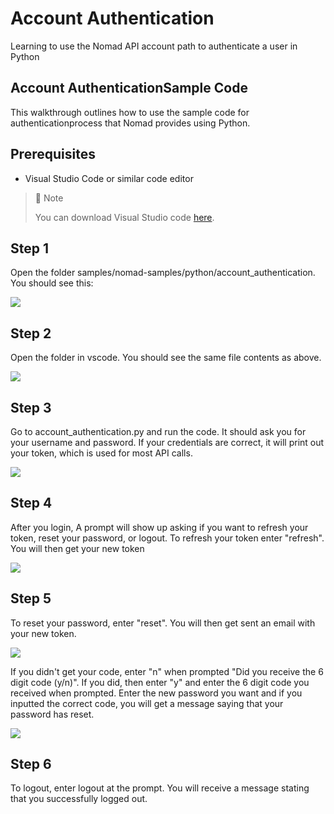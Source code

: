 # Account Authentication
Learning to use the Nomad API account path to authenticate a user in Python

## Account AuthenticationSample Code

This walkthrough outlines how to use the sample code for authenticationprocess that Nomad provides using Python.

## Prerequisites

- Visual Studio Code or similar code editor

> 📘 Note
> 
> You can download Visual Studio code [here](https://code.visualstudio.com/).

## Step 1

Open the folder samples/nomad-samples/python/account_authentication. You should see this:

![](https://files.readme.io/29d5505-image.png)

## Step 2

Open the folder in vscode. You should see the same file contents as above.

![](https://files.readme.io/e8db622-image.png)

## Step 3

Go to account_authentication.py and run the code. It should ask you for your username and password. If your credentials are correct, it will print out your token, which is used for most API calls.

![](https://files.readme.io/b91d36f-authloginterm.png)

## Step 4

After you login, A prompt will show up asking if you want to refresh your token, reset your password, or logout. To refresh your token enter "refresh". You will then get your new token

![](https://files.readme.io/57c2d58-image.png)

## Step 5

To reset your password, enter "reset". You will then get sent an email with your new token.

![](https://files.readme.io/a1997f0-email.png)

If you didn't get your code, enter "n" when prompted "Did you receive the 6 digit code (y/n)". If you did, then enter "y" and enter the 6 digit code you received when prompted. Enter the new password you want and if you inputted the correct code, you will get a message saying that your password has reset.

![](https://files.readme.io/6de834f-image.png)

## Step 6

To logout, enter logout at the prompt. You will receive a message stating that you successfully logged out.
